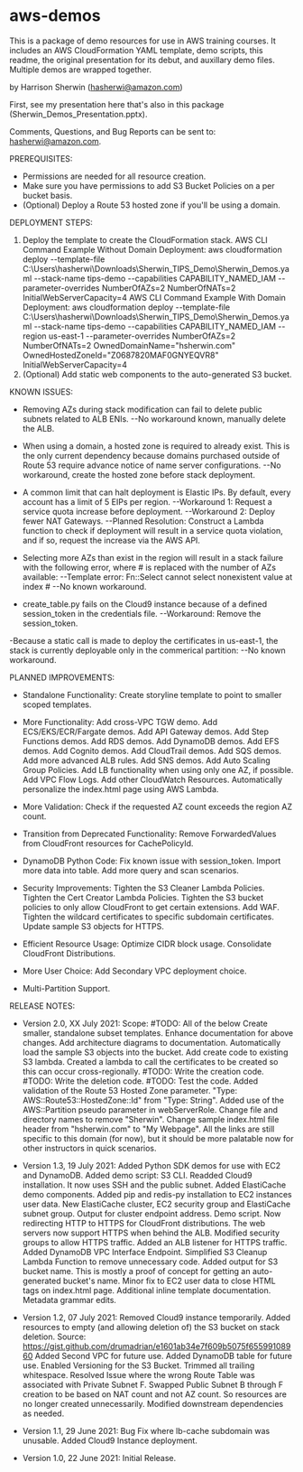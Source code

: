 # aws-demos

This is a package of demo resources for use in AWS training courses. It includes an AWS CloudFormation YAML template, demo scripts, this readme, the original presentation for its debut, and auxillary demo files. Multiple demos are wrapped together.

by Harrison Sherwin (hasherwi@amazon.com)

First, see my presentation here that's also in this package (Sherwin_Demos_Presentation.pptx).

Comments, Questions, and Bug Reports can be sent to: hasherwi@amazon.com.

PREREQUISITES:
  - Permissions are needed for all resource creation.
  - Make sure you have permissions to add S3 Bucket Policies on a per bucket basis.
  - (Optional) Deploy a Route 53 hosted zone if you'll be using a domain.

DEPLOYMENT STEPS:
  1. Deploy the template to create the CloudFormation stack.
    AWS CLI Command Example Without Domain Deployment:
      aws cloudformation deploy --template-file C:\Users\hasherwi\Downloads\Sherwin_TIPS_Demo\Sherwin_Demos.yaml --stack-name tips-demo --capabilities CAPABILITY_NAMED_IAM --parameter-overrides NumberOfAZs=2 NumberOfNATs=2  InitialWebServerCapacity=4
    AWS CLI Command Example With Domain Deployment:
      aws cloudformation deploy --template-file C:\Users\hasherwi\Downloads\Sherwin_TIPS_Demo\Sherwin_Demos.yaml --stack-name tips-demo --capabilities CAPABILITY_NAMED_IAM --region us-east-1 --parameter-overrides NumberOfAZs=2 NumberOfNATs=2 OwnedDomainName="hsherwin.com" OwnedHostedZoneId="Z0687820MAF0GNYEQVR8" InitialWebServerCapacity=4
  2. (Optional) Add static web components to the auto-generated S3 bucket.

KNOWN ISSUES:
  - Removing AZs during stack modification can fail to delete public subnets related to ALB ENIs.
    --No workaround known, manually delete the ALB.

  - When using a domain, a hosted zone is required to already exist. This is the only current dependency because domains purchased outside of Route 53 require advance notice of name server configurations.
    --No workaround, create the hosted zone before stack deployment.

  - A common limit that can halt deployment is Elastic IPs. By default, every account has a limit of 5 EIPs per region.
    --Workaround 1: Request a service quota increase before deployment.
    --Workaround 2: Deploy fewer NAT Gateways.
    --Planned Resolution: Construct a Lambda function to check if deployment will result in a service quota violation, and if so, request the increase via the AWS API.

  - Selecting more AZs than exist in the region will result in a stack failure with the following error, where # is replaced with the number of AZs available:
    --Template error: Fn::Select cannot select nonexistent value at index #
    --No known workaround.

  - create_table.py fails on the Cloud9 instance because of a defined session_token in the credentials file.
    --Workaround: Remove the session_token.
    
  -Because a static call is made to deploy the certificates in us-east-1, the stack is currently deployable only in the commerical partition:
    --No known workaround.

PLANNED IMPROVEMENTS:
  - Standalone Functionality:
    Create storyline template to point to smaller scoped templates.

  - More Functionality:
    Add cross-VPC TGW demo.
    Add ECS/EKS/ECR/Fargate demos.
    Add API Gateway demos.
    Add Step Functions demos.
    Add RDS demos.
    Add DynamoDB demos.
    Add EFS demos.
    Add Cognito demos.
    Add CloudTrail demos.
    Add SQS demos.
    Add more advanced ALB rules.
    Add SNS demos.
    Add Auto Scaling Group Policies.
    Add LB functionality when using only one AZ, if possible.
    Add VPC Flow Logs.
    Add other CloudWatch Resources.
    Automatically personalize the index.html page using AWS Lambda.

  - More Validation:
    Check if the requested AZ count exceeds the region AZ count.

  - Transition from Deprecated Functionality:
    Remove ForwardedValues from CloudFront resources for CachePolicyId.

  - DynamoDB Python Code:
    Fix known issue with session_token.
    Import more data into table.
    Add more query and scan scenarios.

  - Security Improvements:
    Tighten the S3 Cleaner Lambda Policies.
    Tighten the Cert Creator Lambda Policies.
    Tighten the S3 bucket policies to only allow CloudFront to get certain extensions.
    Add WAF.
    Tighten the wildcard certificates to specific subdomain certificates.
    Update sample S3 objects for HTTPS.

  - Efficient Resource Usage:
    Optimize CIDR block usage.
    Consolidate CloudFront Distributions.

  - More User Choice:
    Add Secondary VPC deployment choice.
    
  - Multi-Partition Support.

RELEASE NOTES:
  - Version 2.0, XX July 2021:
    Scope:
      #TODO: All of the below
      Create smaller, standalone subset templates.
      Enhance documentation for above changes.
      Add architecture diagrams to documentation.
      Automatically load the sample S3 objects into the bucket.
        Add create code to existing S3 lambda.
    Created a lambda to call the certificates to be created so this can occur cross-regionally.
      #TODO: Write the creation code.
      #TODO: Write the deletion code.
      #TODO: Test the code.
    Added validation of the Route 53 Hosted Zone parameter.
      "Type: AWS::Route53::HostedZone::Id" from "Type: String".
    Added use of the AWS::Partition pseudo parameter in webServerRole.
    Change file and directory names to remove "Sherwin".
    Change sample index.html file header from "hsherwin.com" to "My Webpage".
      All the links are still specific to this domain (for now), but it should be more palatable now for other instructors in quick scenarios.

  - Version 1.3, 19 July 2021:
    Added Python SDK demos for use with EC2 and DynamoDB.
    Added demo script: S3 CLI.
    Readded Cloud9 installation.
      It now uses SSH and the public subnet.
    Added ElastiCache demo components.
      Added pip and redis-py installation to EC2 instances user data.
      New ElastiCache cluster, EC2 security group and ElastiCache subnet group.
      Output for cluster endpoint address.
      Demo script.
    Now redirecting HTTP to HTTPS for CloudFront distributions.
    The web servers now support HTTPS when behind the ALB.
      Modified security groups to allow HTTPS traffic.
      Added an ALB listener for HTTPS traffic.
    Added DynamoDB VPC Interface Endpoint.
    Simplified S3 Cleanup Lambda Function to remove unnecessary code.
    Added output for S3 bucket name.
      This is mostly a proof of concept for getting an auto-generated bucket's name.
    Minor fix to EC2 user data to close HTML tags on index.html page.
    Additional inline template documentation.
    Metadata grammar edits.

  - Version 1.2, 07 July 2021:
    Removed Cloud9 instance temporarily.
    Added resources to empty (and allowing deletion of) the S3 bucket on stack deletion.
      Source: https://gist.github.com/drumadrian/e1601ab34e7f609b5075f65599108960
    Added Second VPC for future use.
    Added DynamoDB table for future use.
    Enabled Versioning for the S3 Bucket.
    Trimmed all trailing whitespace.
    Resolved Issue where the wrong Route Table was associated with Private Subnet F.
    Swapped Public Subnet B through F creation to be based on NAT count and not AZ count. So resources are no longer created unnecessarily. Modified downstream dependencies as needed.

  - Version 1.1, 29 June 2021:
    Bug Fix where lb-cache subdomain was unusable.
    Added Cloud9 Instance deployment.

  - Version 1.0, 22 June 2021:
    Initial Release.
